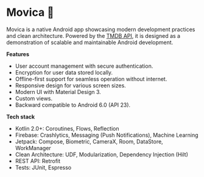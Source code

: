 # Movica 🎥

Movica is a native Android app showcasing modern development practices and clean architecture. Powered by the [TMDB API](https://developer.themoviedb.org/reference/intro/getting-started), it is designed as a demonstration of scalable and maintainable Android development.

**Features**

- User account management with secure authentication.
- Encryption for user data stored locally.
- Offline-first support for seamless operation without internet.
- Responsive design for various screen sizes.
- Modern UI with Material Design 3.
- Custom views.
- Backward compatible to Android 6.0 (API 23).

**Tech stack**

- Kotlin 2.0+: Coroutines, Flows, Reflection
- Firebase: Crashlytics, Messaging (Push Notifications), Machine Learning 
- Jetpack: Compose, Biometric, CameraX, Room, DataStore, WorkManager
- Clean Architecture: UDF, Modularization, Dependency Injection (Hilt)
- REST API: Retrofit
- Tests: JUnit, Espresso
